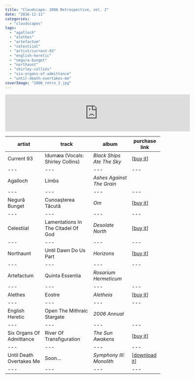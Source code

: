 ```yaml
---
title: "Cloudscape: 2006 Retrospective, vol. 2"
date: "2016-11-11"
categories: 
  - "cloudscapes"
tags: 
  - "agalloch"
  - "alethes"
  - "artefactum"
  - "celestiial"
  - "artist/current-93"
  - "english-heretic"
  - "negura-bunget"
  - "northaunt"
  - "shirley-collins"
  - "six-organs-of-admittance"
  - "until-death-over­takes-me"
coverImage: "2006_retro_2.jpg"
---
```


<iframe src="https://www.mixcloud.com/widget/iframe/?feed=https%3A%2F%2Fwww.mixcloud.com%2Feveningoflight%2F2006-retrospective-vol-2%2F&amp;hide_cover=1" width="600" height="120" frameborder="0"></iframe>

| **artist** | **track** | **album** | **purchase link** |
| --- | --- | --- | --- |
| Current 93 | Idumæa (Vocals: Shirley Collins) | _Black Ships Ate The Sky_ | \[[buy it](https://current931.bandcamp.com/album/black-ships-ate-the-sky)\] |
| --- | --- | --- | --- |
| Agalloch | Limbs | _Ashes Against The Grain_ |   |
| --- | --- | --- | --- |
| Negură Bunget | Cunoaşterea Tăcută | _Om_ | \[[buy it](https://negurabunget.bandcamp.com/album/om)\] |
| --- | --- | --- | --- |
| Celestiial | Lamentations In The Citadel Of God | _Desolate North_ | \[[buy it](https://bindrunerecordings.bandcamp.com/album/desolate-north)\]  |
| --- | --- | --- | --- |
| Northaunt | Until Dawn Do Us Part | _Horizons_ | \[[buy it](https://bindrunerecordings.bandcamp.com/album/desolate-north)\]   |
| --- | --- | --- | --- |
| Artefactum | Quinta Essentia | _Rosarium Hermeticum_ |   |
| --- | --- | --- | --- |
| Alethes | Eostre | _Aletheia_ | \[[buy it](https://glassthroatrecordings.bandcamp.com/album/aletheia)\]  |
| --- | --- | --- | --- |
| English Heretic | Open The Mithraic Stargate | _2006 Annual_ |   |
| --- | --- | --- | --- |
| Six Organs Of Admittance | River Of Transfiguration | _The Sun Awakens_ | \[[buy it](http://www.dragcity.com/products/the-sun-awakens)\] |
| --- | --- | --- | --- |
| Until Death Overtakes Me | Soon… | _Symphony III: Monolith_ | \[[download it](https://archive.org/details/UDOM_Monolith)\]  |
| --- | --- | --- | --- |
